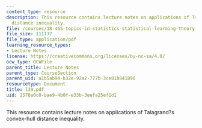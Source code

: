```yaml
---
content_type: resource
description: This resource contains lecture notes on applications of Talagrand?s convex-hull
  distance inequality.
file: /courses/18-465-topics-in-statistics-statistical-learning-theory-spring-2007/2578a0c0bae94b0fe33b3eefa25ef1d1_l39.pdf
file_size: 111137
file_type: application/pdf
learning_resource_types:
- Lecture Notes
license: https://creativecommons.org/licenses/by-nc-sa/4.0/
ocw_type: OCWFile
parent_title: Lecture Notes
parent_type: CourseSection
parent_uid: a1b5ab94-b32e-92a2-777b-3ce81b841896
resourcetype: Document
title: l39.pdf
uid: 2578a0c0-bae9-4b0f-e33b-3eefa25ef1d1
---
```

This resource contains lecture notes on applications of Talagrand?s convex-hull distance inequality.
